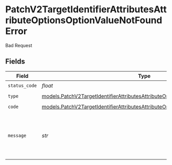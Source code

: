 # PatchV2TargetIdentifierAttributesAttributeOptionsOptionValueNotFoundError

Bad Request


## Fields

| Field                                                                                                                                                                    | Type                                                                                                                                                                     | Required                                                                                                                                                                 | Description                                                                                                                                                              | Example                                                                                                                                                                  |
| ------------------------------------------------------------------------------------------------------------------------------------------------------------------------ | ------------------------------------------------------------------------------------------------------------------------------------------------------------------------ | ------------------------------------------------------------------------------------------------------------------------------------------------------------------------ | ------------------------------------------------------------------------------------------------------------------------------------------------------------------------ | ------------------------------------------------------------------------------------------------------------------------------------------------------------------------ |
| `status_code`                                                                                                                                                            | *float*                                                                                                                                                                  | :heavy_check_mark:                                                                                                                                                       | N/A                                                                                                                                                                      |                                                                                                                                                                          |
| `type`                                                                                                                                                                   | [models.PatchV2TargetIdentifierAttributesAttributeOptionsOptionBadRequestType](../models/patchv2targetidentifierattributesattributeoptionsoptionbadrequesttype.md)       | :heavy_check_mark:                                                                                                                                                       | N/A                                                                                                                                                                      |                                                                                                                                                                          |
| `code`                                                                                                                                                                   | [models.PatchV2TargetIdentifierAttributesAttributeOptionsOptionCodeValueNotFound](../models/patchv2targetidentifierattributesattributeoptionsoptioncodevaluenotfound.md) | :heavy_check_mark:                                                                                                                                                       | N/A                                                                                                                                                                      |                                                                                                                                                                          |
| `message`                                                                                                                                                                | *str*                                                                                                                                                                    | :heavy_check_mark:                                                                                                                                                       | N/A                                                                                                                                                                      | Cannot find select attribute with select option title "Medium".                                                                                                          |